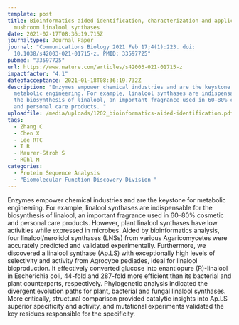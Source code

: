 ```yaml
---
template: post
title: Bioinformatics-aided identification, characterization and applications of
  mushroom linalool synthases
date: 2021-02-17T08:36:19.715Z
journaltypes: Journal Paper
journal: "Communications Biology 2021 Feb 17;4(1):223. doi:
  10.1038/s42003-021-01715-z. PMID: 33597725"
pubmed: "33597725"
url: https://www.nature.com/articles/s42003-021-01715-z
impactfactor: "4.1"
dateofacceptance: 2021-01-18T08:36:19.732Z
description: "Enzymes empower chemical industries and are the keystone for
  metabolic engineering. For example, linalool synthases are indispensable for
  the biosynthesis of linalool, an important fragrance used in 60–80% cosmetic
  and personal care products. "
uploadfile: /media/uploads/1202_bioinformatics-aided-identification.pdf
tags:
  - Zhang C
  - Chen X
  - Lee RTC
  - T R
  - Maurer-Stroh S
  - Rühl M
categories:
  - Protein Sequence Analysis
  - "Biomolecular Function Discovery Division "
---
```

<!--StartFragment-->

Enzymes empower chemical industries and are the keystone for metabolic engineering. For example, linalool synthases are indispensable for the biosynthesis of linalool, an important fragrance used in 60–80% cosmetic and personal care products. However, plant linalool synthases have low activities while expressed in microbes. Aided by bioinformatics analysis, four linalool/nerolidol synthases (LNSs) from various Agaricomycetes were accurately predicted and validated experimentally. Furthermore, we discovered a linalool synthase (Ap.LS) with exceptionally high levels of selectivity and activity from Agrocybe pediades, ideal for linalool bioproduction. It effectively converted glucose into enantiopure (R)-linalool in Escherichia coli, 44-fold and 287-fold more efficient than its bacterial and plant counterparts, respectively. Phylogenetic analysis indicated the divergent evolution paths for plant, bacterial and fungal linalool synthases. More critically, structural comparison provided catalytic insights into Ap.LS superior specificity and activity, and mutational experiments validated the key residues responsible for the specificity.

<!--EndFragment-->